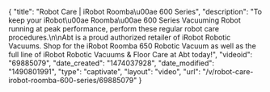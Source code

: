 {
    "title": "Robot Care | iRobot Roomba\u00ae 600 Series",
    "description": "To keep your iRobot\u00ae Roomba\u00ae 600 Series Vacuuming Robot running at peak performance, perform these regular robot care procedures.\n\nAbt is a proud authorized retailer of iRobot Robotic Vacuums. Shop for the iRobot Roomba 650 Robotic Vacuum as well as the full line of iRobot Robotic Vacuums & Floor Care at Abt today!",
    "videoid": "69885079",
    "date_created": "1474037928",
    "date_modified": "1490801991",
    "type": "captivate",
    "layout": "video",
    "url": "\/v\/robot-care-irobot-roomba-600-series\/69885079"
}